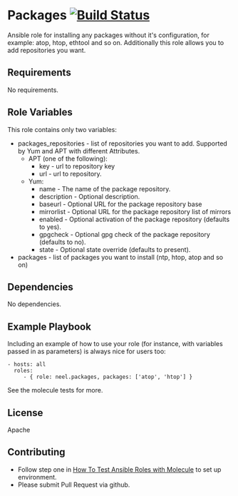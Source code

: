 # Packages [![Build Status](https://travis-ci.com/New-Edge-Engineering/ansible-packages.svg?branch=master)](https://travis-ci.org/New-Edge-Engineering/ansible-packages)

Ansible role for installing any packages without it's configuration, for example: atop, htop, ethtool and so on. Additionally this role allows you to add repositories you want.

## Requirements

No requirements.

## Role Variables

This role contains only two variables:

* packages_repositories - list of repositories you want to add. Supported by Yum and APT with different Attributes.
  * APT (one of the following):
    * key - url to repository key
    * url - url to repository.
  * Yum:
    * name - The name of the package repository.
    * description - Optional description.
    * baseurl - Optional URL for the package repository base
    * mirrorlist - Optional URL for the package repository list of mirrors
    * enabled - Optional activation of the package repository (defaults to yes).
    * gpgcheck - Optional gpg check of the package repository (defaults to no).
    * state - Optional state override (defaults to present).
* packages - list of packages you want to install (ntp, htop, atop and so on)

## Dependencies

No dependencies.

## Example Playbook

Including an example of how to use your role (for instance, with variables passed in as parameters) is always nice for users too:

    - hosts: all 
      roles:
         - { role: neel.packages, packages: ['atop', 'htop'] }

See the molecule tests for more.

## License

Apache

## Contributing

* Follow step one in [How To Test Ansible Roles with Molecule](https://www.digitalocean.com/community/tutorials/how-to-test-ansible-roles-with-molecule-on-ubuntu-18-04) to set up environment.
* Please submit Pull Request via github.
